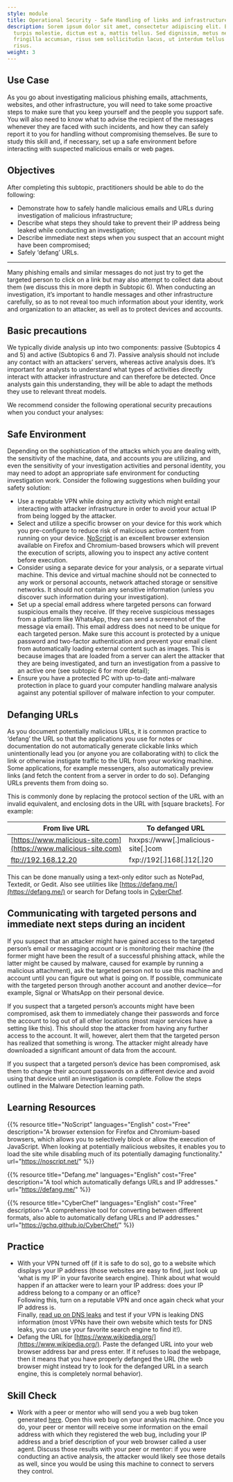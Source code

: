 ```yaml
---
style: module
title: Operational Security - Safe Handling of links and infrastructure
description: Sorem ipsum dolor sit amet, consectetur adipiscing elit. Etiam eu
  turpis molestie, dictum est a, mattis tellus. Sed dignissim, metus nec
  fringilla accumsan, risus sem sollicitudin lacus, ut interdum tellus elit sed
  risus.
weight: 3
---
```


## Use Case

As you go about investigating malicious phishing emails, attachments, websites, and other infrastructure, you will need to take some proactive steps to make sure that you keep yourself and the people you support safe. You will also need to know what to advise the recipient of the messages whenever they are faced with such incidents, and how they can safely report it to you for handling without compromising themselves.
Be sure to study this skill and, if necessary, set up a safe environment before interacting with suspected malicious emails or web pages.

## Objectives

After completing this subtopic, practitioners should be able to do the following:

- Demonstrate how to safely handle malicious emails and URLs during investigation of malicious infrastructure;
- Describe what steps they should take to prevent their IP address being leaked while conducting an investigation;
- Describe immediate next steps when you suspect that an account might have been compromised;
- Safely ‘defang’ URLs.

---

Many phishing emails and similar messages do not just try to get the targeted person to click on a link but may also attempt to collect data about them (we discuss this in more depth in Subtopic 6). When conducting an investigation, it’s important to handle messages and other infrastructure carefully, so as to not reveal too much information about your identity, work and organization to an attacker, as well as to protect devices and accounts.

## Basic precautions

We typically divide analysis up into two components: passive (Subtopics 4 and 5) and active (Subtopics 6 and 7). Passive analysis should not include any contact with an attackers’ servers, whereas active analysis does.
It’s important for analysts to understand what types of activities directly interact with attacker infrastructure and can therefore be detected. Once analysts gain this understanding, they will be able to adapt the methods they use to relevant threat models.

We recommend consider the following operational security precautions when you conduct your analyses:

## Safe Environment

Depending on the sophistication of the attacks which you are dealing with, the sensitivity of the machine, data, and accounts you are utilizing, and even the sensitivity of your investigation activities and personal identity, you may need to adopt an appropriate safe environment for conducting investigation work. Consider the following suggestions when building your safety solution:

- Use a reputable VPN while doing any activity which might entail interacting with attacker infrastructure in order to avoid your actual IP from being logged by the attacker.
- Select and utilize a specific browser on your device for this work which you pre-configure to reduce risk of malicious active content from running on your device. [NoScript](https://noscript.net/) is an excellent browser extension available on Firefox and Chromium-based browsers which will prevent the execution of scripts, allowing you to inspect any active content before execution.
- Consider using a separate device for your analysis, or a separate virtual machine. This device and virtual machine should not be connected to any work or personal accounts, network attached storage or sensitive networks. It should not contain any sensitive information (unless you discover such information during your investigation).
- Set up a special email address where targeted persons can forward suspicious emails they receive. (If they receive suspicious messages from a platform like WhatsApp, they can send a screenshot of the message via email). This email address does not need to be unique for each targeted person. Make sure this account is protected by a unique password and two-factor authentication and prevent your email client from automatically loading external content such as images. This is because images that are loaded from a server can alert the attacker that they are being investigated, and turn an investigation from a passive to an active one (see subtopic 6 for more detail);
- Ensure you have a protected PC with up-to-date anti-malware protection in place to guard your computer handling malware analysis against any potential spillover of malware infection to your computer.

## Defanging URLs

As you document potentially malicious URLs, it is common practice to ‘defang’ the URL so that the applications you use for notes or documentation do not automatically generate clickable links which unintentionally lead you (or anyone you are collaborating with) to click the link or otherwise instigate traffic to the URL from your working machine. Some applications, for example messengers, also automatically preview links (and fetch the content from a server in order to do so). Defanging URLs prevents them from doing so.

This is commonly done by replacing the protocol section of the URL with an invalid equivalent, and enclosing dots in the URL with [square brackets]. For example:

| From live URL                                                      | To defanged URL                   |
|--------------------------------------------------------------------|-----------------------------------|
| [https://www.malicious-site.com](https://www.malicious-site.com)   | hxxps://www[.]malicious-site[.]com |
| ftp://192.168.12.20                                                | fxp://192[.]168[.]12[.]20          |


This can be done manually using a text-only editor such as NotePad, Textedit, or Gedit. Also see utilities like [https://defang.me/](https://defang.me/) or search for Defang tools in [CyberChef](https://gchq.github.io/CyberChef).

## Communicating with targeted persons and immediate next steps during an incident

If you suspect that an attacker might have gained access to the targeted person’s email or messaging account or is monitoring their machine (the former might have been the result of a successful phishing attack, while the latter might be caused by malware, caused for example by running a malicious attachment), ask the targeted person not to use this machine and account until you can figure out what is going on. If possible, communicate with the targeted person through another account and another device—for example, Signal or WhatsApp on their personal device.

If you suspect that a targeted person’s accounts might have been compromised, ask them to immediately change their passwords and force the account to log out of all other locations (most major services have a setting like this). This should stop the attacker from having any further access to the account. It will, however, alert them that the targeted person has realized that something is wrong. The attacker might already have downloaded a significant amount of data from the account.

If you suspect that a targeted person’s device has been compromised, ask them to change their account passwords on a different device and avoid using that device until an investigation is complete. Follow the steps outlined in the Malware Detection learning path.

## Learning Resources

{{% resource title="NoScript" languages="English" cost="Free" description="A browser extension for Firefox and Chromium-based browsers, which allows you to selectively block or allow the execution of JavaScript. When looking at potentially malicious websites, it enables you to load the site while disabling much of its potentially damaging functionality." url="https://noscript.net/" %}}

{{% resource title="Defang.me" languages="English" cost="Free" description="A tool which automatically defangs URLs and IP addresses." url="https://defang.me/" %}}

{{% resource title="CyberChef" languages="English" cost="Free" description="A comprehensive tool for converting between different formats, also able to automatically defang URLs and IP addresses." url="https://gchq.github.io/CyberChef/" %}}

## Practice

- With your VPN turned off (if it is safe to do so), go to a website which displays your IP address (those websites are easy to find, just look up ‘what is my IP’ in your favorite search engine). Think about what would happen if an attacker were to learn your IP address: does your IP address belong to a company or an office? \
  Following this, turn on a reputable VPN and once again check what your IP address is. \
  Finally, [read up on DNS leaks](https://mullvad.net/en/help/all-about-dns-servers-and-privacy) and test if your VPN is leaking DNS information (most VPNs have their own website which tests for DNS leaks, you can use your favorite search engine to find it!).
- Defang the URL for [https://www.wikipedia.org/](https://www.wikipedia.org/). Paste the defanged URL into your web browser address bar and press enter. If it refuses to load the webpage, then it means that you have properly defanged the URL (the web browser might instead try to look for the defanged URL in a search engine, this is completely normal behavior).

## Skill Check

- Work with a peer or mentor who will send you a web bug token generated [here](https://canarytokens.org/generate#). Open this web bug on your analysis machine. Once you do, your peer or mentor will receive some information on the email address with which they registered the web bug, including your IP address and a brief description of your web browser called a user agent. Discuss those results with your peer or mentor: if you were conducting an active analysis, the attacker would likely see those details as well, since you would be using this machine to connect to servers they control.
